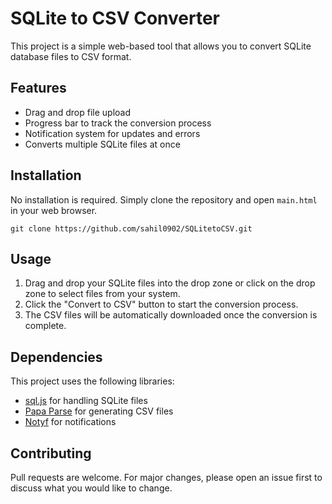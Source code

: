 # SQLite to CSV Converter

This project is a simple web-based tool that allows you to convert SQLite database files to CSV format.

## Features

- Drag and drop file upload
- Progress bar to track the conversion process
- Notification system for updates and errors
- Converts multiple SQLite files at once

## Installation

No installation is required. Simply clone the repository and open `main.html` in your web browser.
```
git clone https://github.com/sahil0902/SQLitetoCSV.git
```
## Usage

1. Drag and drop your SQLite files into the drop zone or click on the drop zone to select files from your system.
2. Click the "Convert to CSV" button to start the conversion process.
3. The CSV files will be automatically downloaded once the conversion is complete.

## Dependencies

This project uses the following libraries:

- [sql.js](https://github.com/sql-js/sql.js) for handling SQLite files
- [Papa Parse](https://www.papaparse.com/) for generating CSV files
- [Notyf](https://github.com/caroso1222/notyf) for notifications

## Contributing

Pull requests are welcome. For major changes, please open an issue first to discuss what you would like to change.
